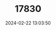 ---
title: "17830"
category: "Podomys floridanus"
draft: false
date: 2024-02-22 13:03:50
languages:
  English: ["Florida Deermouse", "Florida Mouse"]
---